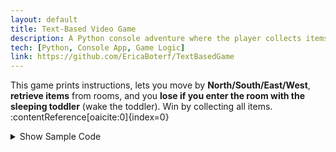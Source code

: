 ```yaml
---
layout: default
title: Text-Based Video Game
description: A Python console adventure where the player collects items without waking the toddler.
tech: [Python, Console App, Game Logic]
link: https://github.com/EricaBoterf/TextBasedGame
---
```


This game prints instructions, lets you move by **North/South/East/West**, **retrieve items** from rooms, and you **lose if you enter the room with the sleeping toddler** (wake the toddler). Win by collecting all items. :contentReference[oaicite:0]{index=0}


<details class="mt-3" markdown="1">
  <summary class="cursor-pointer text-blue-600 hover:underline font-semibold">
    Show Sample Code
  </summary>

```python
def main():
    current_room = 'Living Room'
    inventory = []

    show_instructions()

    while True:
        show_status(current_room, inventory)
        move = input('> ').title().split()

        if move[0] == 'Go':
            if move[1] in rooms[current_room]:
                current_room = rooms[current_room][move[1]]
                if current_room == 'Laundry':
                    print("The toddler wakes up... Game Over!")
                    break
            else:
                print("You can't go that way!")
        elif move[0] == 'Get':
            if 'item' in rooms[current_room] and move[1] == rooms[current_room]['item']:
                inventory.append(move[1])
                print(f"{move[1]} collected!")
                del rooms[current_room]['item']
            else:
                print("Can't get that!")

### How to run locally
```bash
python assets/code/TextBasedGame.py